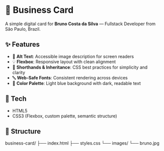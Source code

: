 # 👤 Business Card

A simple digital card for **Bruno Costa da Silva** — Fullstack Developer from São Paulo, Brazil.

## ✨ Features

- 📸 **Alt Text**: Accessible image description for screen readers
- 💡 **Flexbox**: Responsive layout with clean alignment
- 🧼 **Shorthands & Inheritance**: CSS best practices for simplicity and clarity
- 🔤 **Web-Safe Fonts**: Consistent rendering across devices
- 🎨 **Color Palette**: Light blue background with dark, readable text

## 🧾 Tech

- HTML5
- CSS3 (Flexbox, custom palette, semantic structure)

## 📁 Structure

business-card/
├── index.html
├── styles.css
└── images/
└── bruno.jpg